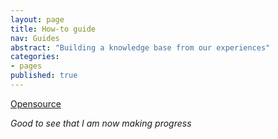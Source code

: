 ```yaml
---
layout: page
title: How-to guide
nav: Guides
abstract: "Building a knowledge base from our experiences"
categories:
- pages
published: true
---
```


[Opensource](http://ossg.bcs.org/)

*Good to see that I am now making progress*
